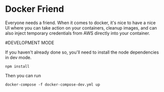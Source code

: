 # Docker Friend 
Everyone needs a friend. When it comes to docker, it's nice to have a nice UI where you can take action on your containers, cleanup images, and can also inject temporary credentials from AWS directly into your container. 

#DEVELOPMENT MODE



If you haven't already done so, you'll need to install the node dependencies in dev mode.

`npm install`

Then you can run

`docker-compose -f docker-compose-dev.yml up`
